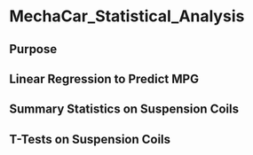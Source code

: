 # MechaCar_Statistical_Analysis
## Purpose
## Linear Regression to Predict MPG
## Summary Statistics on Suspension Coils
## T-Tests on Suspension Coils

